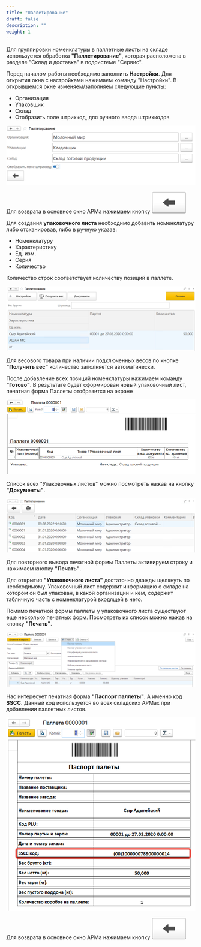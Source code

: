 ```yaml
---
title: "Паллетирование"
draft: false
description: ""
weight: 1
---
```


Для группировки номенклатуры в паллетные листы на складе используется обработка **"Паллетирование"**, которая расположена в разделе "Склад и доставка" в подсистеме "Сервис".

Перед началом работы необходимо заполнить **Настройки**. Для открытия окна с настройками нажимаем команду "Настройки". В открывшемся окне изменяем/заполняем следующие пункты:

- Организация
- Упаковщик
- Склад
- Отобразить поле штрихкод, для ручного ввода штрихкодов

![1](1.png)

Для возврата в основное окно АРМа нажимаем кнопку ![2](2.png)

Для создания **упаковочного листа** необходимо добавить номенклатуру либо отсканировав, либо в ручную указав:

- Номенклатуру
- Характеристику
- Ед. изм.
- Серия
- Количество

Количество строк соответствует количеству позиций в паллете.

![3](3.png)

Для весового товара при наличии подключенных весов по кнопке **"Получить вес"** количество заполняется автоматически.

После добавление всех позиций номенклатуры нажимаем команду **"Готово"**. В результате будет сформирован новый упаковочный лист, печатная форма Паллеты отобразится на экране

![4](4.png)

Список всех "Упаковочных листов" можно посмотреть нажав на кнопку **"Документы"**.

![5](5.png)

Для повторного вывода печатной формы Паллеты активируем строку и нажимаем кнопку **"Печать"**.

Для открытия **"Упаковочного листа"** достаточно дважды щелкнуть по необходимому. Упаковочный лист содержит информацию о складе на котором он был упакован, в какой организации и кем, содержит табличную часть с номенклатурой входящей в него.

Помимо печатной формы паллеты у упаковочного листа существуют еще несколько печатных форм. Посмотреть их список можно нажав на кнопку **"Печать"**.

![6](6.png)

Нас интересует печатная форма **"Паспорт паллеты"**. А именно код **SSCC**. Данный код используется во всех складских АРМах при добавлении паллетных листов.

![7](7.png)

Для возврата в основное окно АРМа нажимаем кнопку ![2](2.png)
